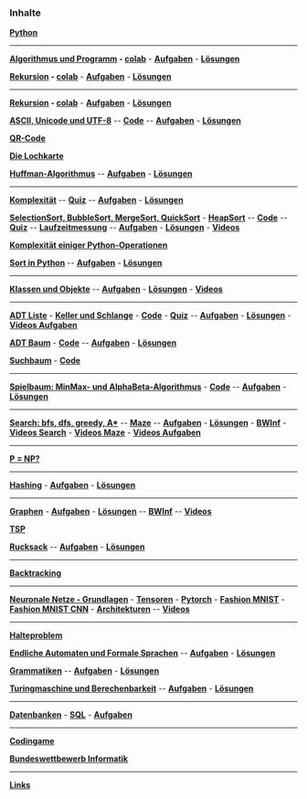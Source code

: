 


### Inhalte
 
__[Python](./Python/python.md)__  
<!-- - __[Merkhilfe](./Merkhilfe/Merkhilfe.pdf)__ -->


***

<!-- __[Algorithmus und Programm](./Algorithmus/Folien/Algorithmus.pdf)__ - -->
__[Algorithmus und Programm](https://nbviewer.org/github/ktheu/InfoKurs/blob/gh-pages/Algorithmus/algorithmus.ipynb) -  [colab](https://colab.research.google.com/github/ktheu/InfoKurs/blob/master/Algorithmus/algorithmus.ipynb)__ -
__[Aufgaben](./Algorithmus/Aufgaben/Musteraufgaben.pdf)__ -
__[Lösungen](./Algorithmus/Aufgaben/Musteraufgaben_Loesung.pdf)__ 

__[Rekursion](https://nbviewer.org/github/ktheu/InfoKurs/blob/gh-pages/Rekursion/rekursion.ipynb) -  [colab](https://colab.research.google.com/github/ktheu/InfoKurs/blob/master/Rekursion/rekursion.ipynb)__ -
__[Aufgaben](./Rekursion/Test/Musteraufgaben.pdf)__ -
__[Lösungen](./Rekursion/Test/Musteraufgaben_Loesung.pdf)__ 


***


__[Rekursion](https://nbviewer.org/github/ktheu/InfoKurs/blob/gh-pages/Codierung/codierung.ipynb) -  [colab](https://colab.research.google.com/github/ktheu/InfoKurs/blob/master/Codierung/codierung.ipynb)__ -
__[Aufgaben](./Codierung/Test/Musteraufgaben.pdf)__ -
__[Lösungen](./Codierung/Test/Musteraufgaben_Loesung.pdf)__


__[ASCII, Unicode und UTF-8](./Unicode/Folien/Unicode.pdf)__ --
__[Code](https://nbviewer.jupyter.org/github/ktheu/KursNotebooks/blob/master/230_unicode.ipynb)__ --
__[Aufgaben](./Unicode/Test/Musteraufgaben.pdf)__ -
__[Lösungen](./Unicode/Test/Musteraufgaben_Loesung.pdf)__

__[QR-Code](https://nbviewer.jupyter.org/github/ktheu/KursNotebooks/blob/master/235_qrcode.ipynb)__

__[Die Lochkarte](https://nbviewer.jupyter.org/github/ktheu/KursNotebooks/blob/master/240_lochkarte.ipynb)__

__[Huffman-Algorithmus](./Huffman/Folien/Huffman.pdf)__ --
__[Aufgaben](./Huffman/Test/Musteraufgaben.pdf)__ -
__[Lösungen](./Huffman/Test/Musteraufgaben_Loesung.pdf)__

___________________________________________________________________


__[Komplexität](./Komplexitaet/Folien/Komplexitaet.pdf)__ --
__[Quiz](./Komplexitaet/Quiz/index.html)__ --
__[Aufgaben](./Komplexitaet/Test/Musteraufgaben.pdf)__ -
__[Lösungen](./Komplexitaet/Test/Musteraufgaben_Loesung.pdf)__

__[SelectionSort, BubbleSort, MergeSort, QuickSort](./Sort/folien/Sort.pdf)__ -
__[HeapSort](./HeapSort/Folien/HeapSort.pdf)__ --
__[Code](https://nbviewer.jupyter.org/github/ktheu/KursNotebooks/blob/master/280_sort.ipynb)__ --
__[Quiz](./Sort/Quiz/index.html)__ --
__[Laufzeitmessung](./Sort/Quiz/laufzeitmessung.html)__ --
__[Aufgaben](./Sort/test/Musteraufgaben.pdf)__ -
__[Lösungen](./Sort/test/Musteraufgaben_Loesung.pdf)__ -
__[Videos](https://www.youtube.com/playlist?list=PLWeMgMhRDsIFjt8gEHQO--Am87hO0zfix)__

__[Komplexität einiger Python-Operationen](./Komplexitaet/operationen.md)__

__[Sort in Python](https://nbviewer.jupyter.org/github/ktheu/KursNotebooks/blob/master/282_sort_in_python.ipynb)__ --
__[Aufgaben](./Sort_In_Python/test/Musteraufgaben.pdf)__ -
__[Lösungen](./Sort_In_Python/test/Musteraufgaben_Loesung.pdf)__ 
 

___________________________________________________________________

__[Klassen und Objekte](https://nbviewer.jupyter.org/github/ktheu/KursNotebooks/blob/master/290_klassen.ipynb)__ --
__[Aufgaben](./Klassen/Test/Musteraufgaben.pdf)__ -
__[Lösungen](./Klassen/Test/Musteraufgaben_Loesung.pdf)__ -
__[Videos](https://www.youtube.com/playlist?list=PLWeMgMhRDsIHnMqGKvnU0LZxYcmUQdb9o)__

___________________________________________________________________

  
__[ADT Liste](./Liste/Inhalte/liste.md)__ -
__[Keller und Schlange](./KellerUndSchlange/Inhalte/kellerUndSchlange.html)__ -
__[Code](./Liste/code.md)__ -
__[Quiz](./Liste/Quiz/quiz.html)__ --
__[Aufgaben](./Liste/Test/Musteraufgaben.pdf)__ -
__[Lösungen](./Liste/Test/Musteraufgaben_Loesung.pdf)__ -
__[Videos Aufgaben](https://www.youtube.com/playlist?list=PLWeMgMhRDsIH7asB4wFcftC0OZ2BH1Mad)__ 

__[ADT Baum](./Baum/Folien/Baum.pdf)__ -
__[Code](https://nbviewer.jupyter.org/github/ktheu/KursNotebooks/blob/master/310_Baum.ipynb)__ --
__[Aufgaben](./Baum/Test/Musteraufgaben.pdf)__ -
__[Lösungen](./Baum/Test/Musteraufgaben_Loesung.pdf)__

__[Suchbaum](./Suchbaum/Folien/Suchbaum.pdf)__ -
__[Code](https://nbviewer.jupyter.org/github/ktheu/KursNotebooks/blob/master/320_Suchbaum.ipynb)__ 

----



__[Spielbaum: MinMax- und AlphaBeta-Algorithmus](./Spielbaum/Folien/Spielbaum.pdf)__ -
__[Code](https://nbviewer.jupyter.org/github/ktheu/KursNotebooks/blob/master/330_Spielbaum.ipynb)__ --
__[Aufgaben](./Spielbaum/Test/Musteraufgaben.pdf)__ -
__[Lösungen](./Spielbaum/Test/Musteraufgaben_Loesung.pdf)__

___________________________________________________________________


__[Search: bfs, dfs, greedy, A*](https://nbviewer.jupyter.org/github/ktheu/KursNotebooks/blob/master/340_Search.ipynb)__ --
__[Maze](https://nbviewer.jupyter.org/github/ktheu/KursNotebooks/blob/master/342_maze.ipynb)__ --
__[Aufgaben](./Search/Test/Musteraufgaben.pdf)__ -
__[Lösungen](./Search/Test/Musteraufgaben_Loesung.pdf)__ -
__[BWInf](https://nbviewer.jupyter.org/github/ktheu/KursNotebooks/blob/master/341_Search_Aufgaben.ipynb)__ -
__[Videos Search](https://www.youtube.com/playlist?list=PLWeMgMhRDsIHZ1gl7gdyAEUSkmpC-Keqh)__ -
__[Videos Maze](https://www.youtube.com/playlist?list=PLWeMgMhRDsIFzRUfHNvJz9u0iUYdrBkJf)__ -
__[Videos Aufgaben](https://www.youtube.com/playlist?list=PLWeMgMhRDsIGQatNznsjpbxSSiIKLM_J2)__

___________________________________________________________________


__[P = NP?](./NP/Folien/NP.pdf)__ 

___________________________________________________________________


__[Hashing](./Hashing/Folien/Hashing.pdf)__ -
__[Aufgaben](./Hashing/Test/Musteraufgaben.pdf)__ -
__[Lösungen](./Hashing/Test/Musteraufgaben_Loesung.pdf)__

___________________________________________________________________


__[Graphen](https://nbviewer.jupyter.org/github/ktheu/KursNotebooks/blob/master/360_Graphen.ipynb)__ -
__[Aufgaben](./Graphen/Test/Musteraufgaben.pdf)__ -
__[Lösungen](./Graphen/Test/Musteraufgaben_Loesung.pdf)__ -- 
__[BWInf](https://nbviewer.jupyter.org/github/ktheu/KursNotebooks/blob/master/361_GraphenAufgaben.ipynb)__ --
__[Videos](https://www.youtube.com/playlist?list=PLWeMgMhRDsIHVtFQLF07HdrmbLI7dARgs)__

__[TSP](https://nbviewer.jupyter.org/github/ktheu/KursNotebooks/blob/master/370_TSP.ipynb)__

__[Rucksack](https://nbviewer.jupyter.org/github/ktheu/KursNotebooks/blob/master/375_Rucksack.ipynb)__ --
__[Aufgaben](./Rucksack/Test/Musteraufgaben.pdf)__ -
__[Lösungen](./Rucksack/Test/Musteraufgaben_Loesung.pdf)__  

___________________________________________________________________


__[Backtracking](https://nbviewer.jupyter.org/github/ktheu/KursNotebooks/blob/master/380_backtracking.ipynb)__

___________________________________________________________________


__[Neuronale Netze - Grundlagen](https://nbviewer.jupyter.org/github/ktheu/KursNotebooks/blob/master/810_nn01.ipynb)__ - 
__[Tensoren](https://nbviewer.jupyter.org/github/ktheu/KursNotebooks/blob/master/810_nn02_tensoren.ipynb)__ - 
__[Pytorch](https://nbviewer.jupyter.org/github/ktheu/KursNotebooks/blob/master/810_nn03_fashion.ipynb)__ - 
__[Fashion MNIST](https://nbviewer.jupyter.org/github/ktheu/KursNotebooks/blob/master/810_nn04_fashion_conv.ipynb)__ -
__[Fashion MNIST CNN](https://nbviewer.jupyter.org/github/ktheu/KursNotebooks/blob/master/810_nn05_convolutions.ipynb)__ - 
__[Architekturen](https://nbviewer.jupyter.org/github/ktheu/KursNotebooks/blob/master/810_nn06_architekturen.ipynb)__ --
__[Videos](https://www.youtube.com/playlist?list=PLWeMgMhRDsIGPUkaj3G4gBfXMJO4NSeMv)__


__________________________________________________



__[Halteproblem](./Halteproblem/Inhalte/halteproblem.html)__

__[Endliche Automaten und Formale Sprachen](./Automaten/Inhalte/automaten.html)__ --
__[Aufgaben](./Automaten/Test/Musteraufgaben.pdf)__ -
__[Lösungen](./Automaten/Test/Musteraufgaben_Loesung.pdf)__

__[Grammatiken](./Grammatiken/Inhalte/grammatiken.html)__ --
__[Aufgaben](./Grammatiken/Test/Musteraufgaben.pdf)__ -
__[Lösungen](./Grammatiken/Test/Musteraufgaben_Loesung.pdf)__

__[Turingmaschine und Berechenbarkeit](Turingmaschinen/Inhalte/turingmaschinen.html)__ --
__[Aufgaben](./Turingmaschinen/Test/Musteraufgaben.pdf)__ -
__[Lösungen](./Turingmaschinen/Test/Musteraufgaben_Loesung.pdf)__

___________________________________________________________________


__[Datenbanken](https://nbviewer.jupyter.org/github/ktheu/KursNotebooks/blob/master/601_db_entwurf.ipynb)__ -
__[SQL](https://nbviewer.jupyter.org/github/ktheu/KursNotebooks/blob/master/602_db_sqlite.ipynb)__ -
__[Aufgaben](https://nbviewer.jupyter.org/github/ktheu/KursNotebooks/blob/master/605_db_aufgaben.ipynb)__

___________________________________________________________________

__[Codingame](https://www.codingame.com/home)__  

__[Bundeswettbewerb Informatik](https://bwinf.de/bundeswettbewerb-informatik/)__


***

__[Links](links.md)__ 
<!-- - __[News](news.md)__  - __[Bewertung](bewertung.md)__   -->
